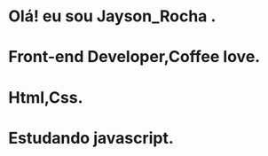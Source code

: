# Olá! eu sou Jayson_Rocha .
# Front-end Developer,Coffee love.
# Html,Css.
# Estudando javascript.
